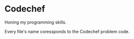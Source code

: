# Codechef
Honing my programming skills.

Every file's name coressponds to the Codechef problem code.
